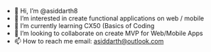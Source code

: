 - 👋 Hi, I’m @asiddarth8
- 👀 I’m interested in create functional applications on web / mobile
- 🌱 I’m currently learning CX50 (Basics of Coding
- 💞️ I’m looking to collaborate on create MVP for Web/Mobile Apps
- 📫 How to reach me email: asiddarth@outlook.com

<!---
asiddarth8/asiddarth8 is a ✨ special ✨ repository because its `README.md` (this file) appears on your GitHub profile.
You can click the Preview link to take a look at your changes.
--->
